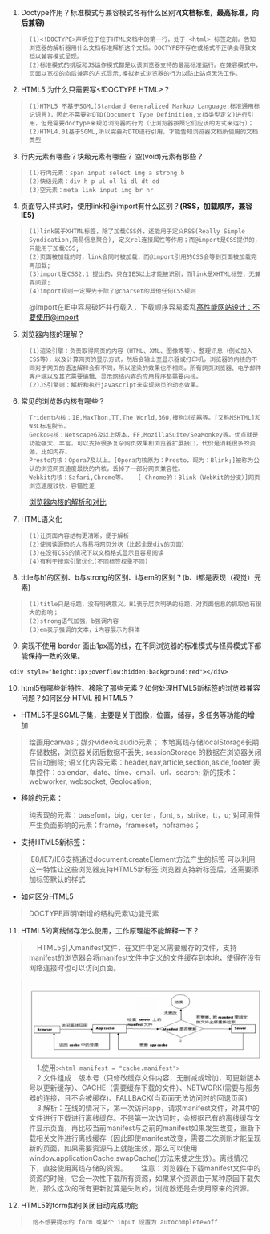 1. Doctype作用？标准模式与兼容模式各有什么区别?**(文档标准，最高标准，向后兼容)**
>     (1)<!DOCTYPE>声明位于位于HTML文档中的第一行，处于 <html> 标签之前。告知浏览器的解析器用什么文档标准解析这个文档。DOCTYPE不存在或格式不正确会导致文档以兼容模式呈现。
>     (2)标准模式的排版和JS运作模式都是以该浏览器支持的最高标准运行。在兼容模式中，页面以宽松的向后兼容的方式显示,模拟老式浏览器的行为以防止站点无法工作。

2. HTML5 为什么只需要写\<!DOCTYPE HTML\>？
>     (1)HTML5 不基于SGML(Standard Generalized Markup Language,标准通用标记语言)，因此不需要对DTD(Document Type Definition,文档类型定义)进行引用，但是需要doctype来规范浏览器的行为（让浏览器按照它们应该的方式来运行）；
>     (2)HTML4.01基于SGML,所以需要对DTD进行引用，才能告知浏览器文档所使用的文档类型

3. 行内元素有哪些？块级元素有哪些？ 空(void)元素有那些？
>     (1)行内元素：span input select img a strong b 
>     (2)快级元素：div h p ul ol li dl dt dd
>     (3)空元素：meta link input img br hr

4. 页面导入样式时，使用link和@import有什么区别？**(RSS，加载顺序，兼容IE5)**
>     (1)link属于XHTML标签，除了加载CSS外，还能用于定义RSS(Really Simple Syndication,简易信息聚合), 定义rel连接属性等作用；而@import是CSS提供的，只能用于加载CSS;
>     (2)页面被加载的时，link会同时被加载，而@import引用的CSS会等到页面被加载完再加载;
>     (3)import是CSS2.1 提出的，只在IE5以上才能被识别，而link是XHTML标签，无兼容问题;
>     (4)import规则一定要先于除了@charset的其他任何CSS规则
> @import在IE中容易破坏并行载入，下载顺序容易紊乱[高性能网站设计：不要使用@import](https://www.qianduan.net/high-performance-web-site-do-not-use-import/)

5. 浏览器内核的理解？
>     (1)渲染引擎：负责取得网页的内容（HTML、XML、图像等等）、整理讯息（例如加入CSS等），以及计算网页的显示方式，然后会输出至显示器或打印机。浏览器的内核的不同对于网页的语法解释会有不同，所以渲染的效果也不相同。所有网页浏览器、电子邮件客户端以及其它需要编辑、显示网络内容的应用程序都需要内核。
>     (2)JS引擎则：解析和执行javascript来实现网页的动态效果。

6. 常见的浏览器内核有哪些？
>     Trident内核：IE,MaxThon,TT,The World,360,搜狗浏览器等。[又称MSHTML]和W3C标准脱节。
>     Gecko内核：Netscape6及以上版本，FF,MozillaSuite/SeaMonkey等。优点就是功能强大、丰富，可以支持很多复杂网页效果和浏览器扩展接口，代价是消耗很多的资源，比如内存。
>     Presto内核：Opera7及以上。[Opera内核原为：Presto，现为：Blink;]被称为公认的浏览网页速度最快的内核，丢掉了一部分网页兼容性。
>     Webkit内核：Safari,Chrome等。   [ Chrome的：Blink（WebKit的分支）]网页浏览速度较快，容错性差
> [浏览器内核的解析和对比](http://www.cnblogs.com/fullhouse/archive/2011/12/19/2293455.html)

7. HTML语义化
>     (1)让页面内容结构更清晰，便于解析
>     (2)使阅读源码的人容易将网页分块（比起全是div的页面）
>     (3)在没有CSS的情况下以文档格式显示且容易阅读
>     (4)有利于搜索引擎优化(不同标签权重不同)

8. title与h1的区别、b与strong的区别、i与em的区别？(b、i都是表现（视觉）元素)
>     (1)title只是标题，没有明确意义。H1表示层次明确的标题，对页面信息的抓取也有很大的影响；
>     (2)strong语气加强，b强调内容
>     (3)em表示强调的文本，i内容展示为斜体


9. 实现不使用 border 画出1px高的线，在不同浏览器的标准模式与怪异模式下都能保持一致的效果。
```
<div style="height:1px;overflow:hidden;background:red"></div>
```

10. html5有哪些新特性、移除了那些元素？如何处理HTML5新标签的浏览器兼容问题？如何区分 HTML 和 HTML5？
* HTML5不是SGML子集，主要是关于图像，位置，储存，多任务等功能的增加
> 绘画用canvas；媒介video和audio元素；
> 本地离线存储localStorage长期存储数据，浏览器关闭后数据不丢失;
> sessionStorage 的数据在浏览器关闭后自动删除;
> 语义化内容元素：header,nav,article,section,aside,footer
> 表单控件：calendar、date、time、email、url、search;
> 新的技术：webworker, websocket, Geolocation;

* 移除的元素：
> 纯表现的元素：basefont，big，center，font, s，strike，tt，u;
> 对可用性产生负面影响的元素：frame，frameset，noframes；

* 支持HTML5新标签：
> IE8/IE7/IE6支持通过document.createElement方法产生的标签
> 可以利用这一特性让这些浏览器支持HTML5新标签
> 浏览器支持新标签后，还需要添加标签默认的样式

* 如何区分HTML5
> DOCTYPE声明\新增的结构元素\功能元素

11. HTML5的离线储存怎么使用，工作原理能不能解释一下？
>     HTML5引入manifest文件，在文件中定义需要缓存的文件，支持manifest的浏览器会将manifest文件中定义的文件缓存到本地，使得在没有网络连接时也可以访问页面。

>     ![访问流程图](https://raw.githubusercontent.com/0ragdoll0/Front-end-Q-A/master/pic/manifest.jpg)   
>     1.使用:```<html manifest = "cache.manifest">```    
>     2.文件组成：版本号（只修改缓存文件内容，无删减或增加，可更新版本号以更新缓存）、CACHE（需要缓存下载的文件）、NETWORK(需要与服务器的连接，且不会被缓存)、FALLBACK(当页面无法访问时的回退页面)   
>     3.解析：在线的情况下，第一次访问app，请求manifest文件，对其中的文件进行下载进行离线缓存。不是第一次访问时，会根据已有的离线缓存文件显示页面，再比较当前manifest与之前的manifest如果发生改变，重新下载相关文件进行离线缓存（因此即使manifest改变，需要二次刷新才能呈现新的页面，如果需要资源马上就能生效，那么可以使用window.applicationCache.swapCache()方法来使之生效）。离线情况下，直接使用离线存储的资源。   
>     注意：浏览器在下载manifest文件中的资源的时候，它会一次性下载所有资源，如果某个资源由于某种原因下载失败，那么这次的所有更新就算是失败的，浏览器还是会使用原来的资源。
  
12. HTML5的form如何关闭自动完成功能
>      给不想要提示的 form 或某个 input 设置为 autocomplete=off

